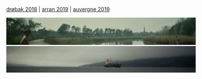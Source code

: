 
[dr&oslash;bak 2018](drobak) |
[arran 2019](arran) | 
[auvergne 2019](auvergne)

![](/assets/misc/panda-duffel.jpg)
![](/assets/misc/boat.jpg)

